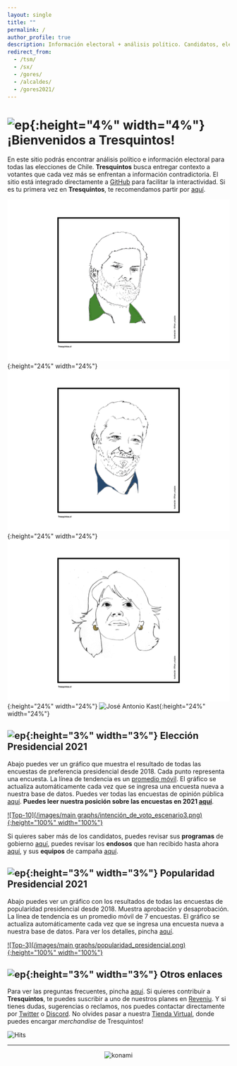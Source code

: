 ```yaml
---
layout: single
title: ""
permalink: /
author_profile: true
description: Información electoral + análisis político. Candidatos, elecciones y tendencias.
redirect_from:
  - /tsm/
  - /sx/
  - /gores/
  - /alcaldes/
  - /gores2021/
---
```


# ![ep](/images/pc.png){:height="4%" width="4%"} ¡Bienvenidos a Tresquintos!

En este sitio podrás encontrar análisis político e información electoral para todas las elecciones de Chile. **Tresquintos** busca entregar contexto a votantes que cada vez más se enfrentan a información contradictoria. El sitio está integrado directamente a [GitHub](https://github.com/) para facilitar la interactividad. Si es tu primera vez en **Tresquintos**, te recomendamos partir por [aquí](https://tresquintos.cl/faq/).


![Gabriel Boric](/images/tsm/card_2021_Gabriel%20Boric_c.png){:height="24%" width="24%"} ![Sebastián Sichel](/images/tsm/card_2021_Sebastian%20Sichel_c.png){:height="24%" width="24%"} ![Yasna Provoste](/images/tsm/card_2021_Yasna%20Provoste_c.png){:height="24%" width="24%"} ![José Antonio Kast](/images/tsm/card_2021_José%20Antonio%20Kast_c.png){:height="24%" width="24%"}

## ![ep](/images/pc.png){:height="3%" width="3%"} Elección Presidencial 2021

Abajo puedes ver un gráfico que muestra el resultado de todas las encuestas de preferencia presidencial desde 2018. Cada punto representa una encuesta. La línea de tendencia es un [promedio móvil](https://www.stata.com/manuals/rlowess.pdf). El gráfico se actualiza automáticamente cada vez que se ingresa una encuesta nueva a nuestra base de datos. Puedes ver todas las encuestas de opinión pública [aquí](https://tresquintos.cl/encuestas/). **Puedes leer nuestra posición sobre las encuestas en 2021 [aquí](https://tresquintos.cl/posts/2021/10/encuestas2021/)**.

[![Top-10](/images/main graphs/intención_de_voto_escenario3.png){:height="100%" width="100%"}](https://tresquintos.cl/presidencial2021/)

Si quieres saber más de los candidatos, puedes revisar sus **programas** de gobierno [aquí](https://tresquintos.cl/programas/), puedes revisar los **endosos** que han recibido hasta ahora [aquí](https://tresquintos.cl/presidencial2021/#endosos), y sus **equipos** de campaña [aquí](https://tresquintos.cl/presidencial2021/#equipos).


## ![ep](/images/pc.png){:height="3%" width="3%"} Popularidad Presidencial 2021

Abajo puedes ver un gráfico con los resultados de todas las encuestas de popularidad presidencial desde 2018. Muestra aprobación y desaprobación. La línea de tendencia es un promedio móvil de 7 encuestas. El gráfico se actualiza automáticamente cada vez que se ingresa una encuesta nueva a nuestra base de datos. Para ver los detalles, pincha [aquí](https://tresquintos.cl/popularidad/).

[![Top-3](/images/main graphs/popularidad_presidencial.png){:height="100%" width="100%"}](https://tresquintos.cl/popularidad/)


## ![ep](/images/pc.png){:height="3%" width="3%"} Otros enlaces

Para ver las preguntas frecuentes, pincha [aquí](https://tresquintos.cl/faq/). Si quieres contribuir a **Tresquintos**, te puedes suscribir a uno de nuestros planes en [Reveniu](https://tresquintos.cl/donaciones). Y si tienes dudas, sugerencias o reclamos, nos puedes contactar directamente por [Twitter](https://www.twitter.com/tresquintos) o [Discord](https://discord.gg/qPDkg67). No olvides pasar a nuestra [Tienda Virtual](https://tresquintos.cl/merch), donde puedes encargar *merchandise* de Tresquintos!



![Hits](https://hitcounter.pythonanywhere.com/count/tag.svg?url=https%3A%2F%2Ftresquintos-cl)

---

<!-- NES -->
<style>
.aligncenter {
    text-align: center;
}
</style>
<p class="aligncenter">
    <img src="/images/nes.png" width="30" height="30" alt="konami" />
</p>
<script src="/js/topsecret.js"></script>

<script src="/js/cyberdelia.js"></script>

<script type="text/javascript"> var msTag = {"site":"tnw","page":"home","cyberdelia_page_type":"home","data":{"sponsorName":false,"isSponsoredCategory":false}}</script>

<script src="https://cdn0.tnwcdn.com/wp-content/themes/cyberdelia/assets/js/app.min.js?v=1585558461" type="text/javascript" async=""></script>



<!-- Popup -->
<script src="/sweetalerts2/dist/sweetalert2.all.min.js"></script>

<script type="text/javascript">

setTimeout(function(){Swal.fire({
  title: '¡Apoya a Tresquintos!',
  text: 'Ayúdanos a mantener el sitio activo e independiente',
  footer: '<a href="https://tresquintos.us15.list-manage.com/subscribe/post?u=3a6f5773bbbc78ea5a0003f67&id=8c164eff0f">Suscríbete al Newsletter Aquí</a>',
  imageUrl: '/images/pc.png',
  imageWidth: 80,
  imageHeight: 80,
  imageAlt: 'Custom image',
  timer: 45000,
  timerProgressBar: true,
  width: 500,
  showCloseButton: true,
  showDenyButton: true,
  showCancelButton: false,
  confirmButtonText: `Una Vez`,
  denyButtonText: `Mensual`,
  cancelButtonText: `No por ahora`,
  }).then((result) => {
  if (result.isConfirmed) {
    window.open("https://tresquintos.cl/donaciones/")
  } else if (result.isDenied) {
    window.open("https://tresquintos.cl/donaciones/")
  }
  })
  },35000);
</script>



<!-- Favicon -->

<link rel="apple-touch-icon" sizes="180x180" href="/apple-touch-icon.png">
<link rel="icon" type="image/png" sizes="32x32" href="/favicon-32x32.png">
<link rel="icon" type="image/png" sizes="16x16" href="/favicon-16x16.png">
<link rel="manifest" href="/site.webmanifest">
<link rel="mask-icon" href="/safari-pinned-tab.svg" color="#5bbad5">
<meta name="msapplication-TileColor" content="#b91d47">
<meta name="theme-color" content="#ffffff">




<!-- Finisce sempre così, con la morte.
Prima però c’è stata la vita,
nascosta sotto i bla, bla, bla, bla, bla.
È tutto sedimentato sotto il chiacchiericcio e il rumore:
il silenzio e il sentimento,
l’emozione e la paura,
gli sparuti incostanti sprazzi di bellezza
e poi lo squallore disgraziato e l’uomo miserabile.
Tutto sepolto nella coperta
dell’imbarazzo dello stare al mondo:
bla, bla, bla, bla.
Altrove c’è l’Altrove,
io non mi occupo dell’Altrove.
Dunque che questo romanzo abbia inizio.
In fondo è solo un trucco, si è solo un trucco. kb. -->
